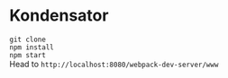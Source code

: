 Kondensator
===========

`git clone`  
`npm install`  
`npm start`  
Head to `http://localhost:8080/webpack-dev-server/www`  
